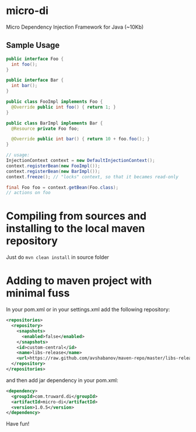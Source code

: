 micro-di
========

Micro Dependency Injection Framework for Java (~10Kb)

## Sample Usage

```java
public interface Foo {
  int foo();
}

public interface Bar {
  int bar();
}

public class FooImpl implements Foo {
  @Override public int foo() { return 1; }
}

public class BarImpl implements Bar {
  @Resource private Foo foo;

  @Override public int bar() { return 10 + foo.foo(); }
}

// usage:
InjectionContext context = new DefaultInjectionContext();
context.registerBean(new FooImpl());
context.registerBean(new BarImpl());
context.freeze(); // "locks" context, so that it becames read-only

final Foo foo = context.getBean(Foo.class);
// actions on foo
```

# Compiling from sources and installing to the local maven repository

Just do ``mvn clean install`` in source folder

# Adding to maven project with minimal fuss

In your pom.xml or in your settings.xml add the following repository:

```xml
<repositories>
  <repository>
    <snapshots>
      <enabled>false</enabled>
    </snapshots>
    <id>custom-central</id>
    <name>libs-release</name>
    <url>https://raw.github.com/avshabanov/maven-repo/master/libs-release</url>
  </repository>
</repositories>
```

and then add jar dependency in your pom.xml:

```xml
<dependency>
  <groupId>com.truward.di</groupId>
  <artifactId>micro-di</artifactId>
  <version>1.0.5</version>
</dependency>
```

Have fun!

